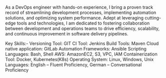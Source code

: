 As a DevOps engineer with hands-on experience, I bring a proven track record of streamlining development processes, implementing automation solutions, and optimizing system performance. Adept at leveraging cutting-edge tools and technologies, I am dedicated to fostering collaboration between development and operations teams to drive efficiency, scalability, and continuous improvement in software delivery pipelines.

Key Skills:-
Versioning Tool: GIT
CI Tool: Jenkins
Build Tools: Maven
Cloud native application: GitLab
Automation Frameworks: Ansible
Scripting Languages: Bash, Shell
AWS: AmazonEC2, S3, VPC, IAM
Containerization Tool: Docker, Kubernetes(K8s)
Operating System: Linux, Windows, Unix
Languages: English – Fluent Proficiency, German – Conversational Proficiency
